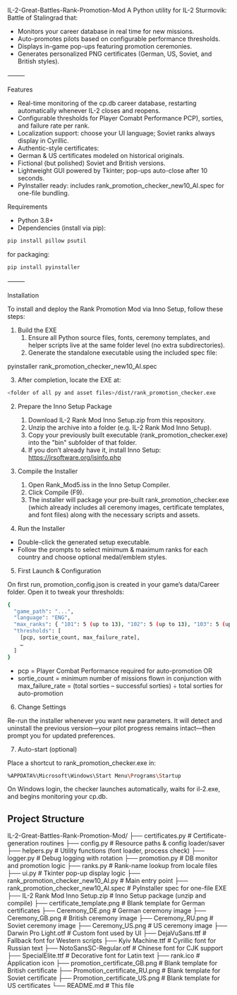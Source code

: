 IL-2-Great-Battles-Rank-Promotion-Mod
A Python utility for IL-2 Sturmovik: Battle of Stalingrad that:
* Monitors your career database in real time for new missions.
* Auto-promotes pilots based on configurable performance thresholds.
* Displays in-game pop-ups featuring promotion ceremonies.
* Generates personalized PNG certificates (German, US, Soviet, and British styles).

⸻

Features

* Real-time monitoring of the cp.db career database, restarting automatically whenever IL-2 closes and reopens.
* Configurable thresholds for Player Comabt Performance PCP), sorties, and failure rate per rank.
* Localization support: choose your UI language; Soviet ranks always display in Cyrillic.
* Authentic-style certificates:
* German & US certificates modeled on historical originals.
* Fictional (but polished) Soviet and British versions.
* Lightweight GUI powered by Tkinter; pop-ups auto-close after 10 seconds.
* PyInstaller ready: includes rank_promotion_checker_new10_AI.spec for one-file bundling.

Requirements

*	Python 3.8+
*	Dependencies (install via pip):
```bash
pip install pillow psutil
```
for packaging:
 ```bash
pip install pyinstaller
```
⸻

Installation

To install and deploy the Rank Promotion Mod via Inno Setup, follow these steps:

1. Build the EXE
	1.	Ensure all Python source files, fonts, ceremony templates, and helper scripts live at the same folder level (no extra subdirectories).
	2.	Generate the standalone executable using the included spec file:

pyinstaller rank_promotion_checker_new10_AI.spec

 3.	After completion, locate the EXE at:
```bash
<folder of all py and asset files>/dist/rank_promotion_checker.exe
```


2. Prepare the Inno Setup Package
	1.	Download IL-2 Rank Mod Inno Setup.zip from this repository.
	2.	Unzip the archive into a folder (e.g. IL-2 Rank Mod Inno Setup).
	3.	Copy your previously built executable (rank_promotion_checker.exe) into the "bin" subfolder of that folder.
	4.	If you don’t already have it, install Inno Setup:
https://jrsoftware.org/isinfo.php

3. Compile the Installer
	1.	Open Rank_Mod5.iss in the Inno Setup Compiler.
	2.	Click Compile (F9).
	3.	The installer will package your pre-built rank_promotion_checker.exe (which already includes all ceremony images, certificate templates, and font files) along with the necessary scripts and assets.

4. Run the Installer

* Double-click the generated setup executable.
* Follow the prompts to select minimum & maximum ranks for each country and choose optional medal/emblem styles.

5. First Launch & Configuration

On first run, promotion_config.json is created in your game’s data/Career folder. Open it to tweak your thresholds:
```bash
{
  "game_path": "...",
  "language": "ENG",
  "max_ranks": { "101": 5 (up to 13), "102": 5 (up to 13), "103": 5 (up to 13), "201": 5 (up to 13) },
  "thresholds": [
    [pcp, sortie_count, max_failure_rate],
    …
  ]
}
```
* pcp = Player Combat Performance required for auto-promotion OR
*	sortie_count = minimum number of missions flown in conjunction with
	    max_failure_rate = (total sorties – successful sorties) ÷ total sorties for auto-promotion

6. Change Settings

Re-run the installer whenever you want new parameters. It will detect and uninstall the previous version—your pilot progress remains intact—then prompt you for updated preferences.

7. Auto-start (optional)

Place a shortcut to rank_promotion_checker.exe in:
```bash
%APPDATA%\Microsoft\Windows\Start Menu\Programs\Startup
```
On Windows login, the checker launches automatically, waits for il-2.exe, and begins monitoring your cp.db.

## Project Structure

IL-2-Great-Battles-Rank-Promotion-Mod/
├── certificates.py                      # Certificate-generation routines
├── config.py                            # Resource paths & config loader/saver
├── helpers.py                           # Utility functions (font loader, process check)
├── logger.py                            # Debug logging with rotation
├── promotion.py                         # DB monitor and promotion logic
├── ranks.py                             # Rank-name lookup from locale files
├── ui.py                                # Tkinter pop-up display logic
├── rank_promotion_checker_new10_AI.py   # Main entry point
├── rank_promotion_checker_new10_AI.spec # PyInstaller spec for one-file EXE
├── IL-2 Rank Mod Inno Setup.zip         # Inno Setup package (unzip and compile)
├── certificate_template.png             # Blank template for German certificates
├── Ceremony_DE.png                      # German ceremony image
├── Ceremony_GB.png                      # British ceremony image
├── Ceremony_RU.png                      # Soviet ceremony image
├── Ceremony_US.png                      # US ceremony image
├── Darwin Pro Light.otf                 # Custom font used by UI
├── DejaVuSans.ttf                       # Fallback font for Western scripts
├── Kyiv Machine.ttf                     # Cyrillic font for Russian text
├── NotoSansSC-Regular.otf               # Chinese font for CJK support
├── SpecialElite.ttf                     # Decorative font for Latin text
├── rank.ico                             # Application icon
├── promotion_certificate_GB.png         # Blank template for British certificate
├── Promotion_certificate_RU.png         # Blank template for Soviet certificate
├── Promotion_certificate_US.png         # Blank template for US certificates 
└── README.md                            # This file